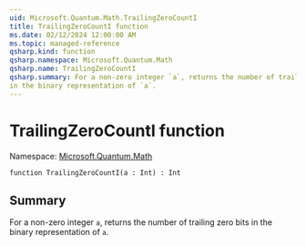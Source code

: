 ```yaml
---
uid: Microsoft.Quantum.Math.TrailingZeroCountI
title: TrailingZeroCountI function
ms.date: 02/12/2024 12:00:00 AM
ms.topic: managed-reference
qsharp.kind: function
qsharp.namespace: Microsoft.Quantum.Math
qsharp.name: TrailingZeroCountI
qsharp.summary: For a non-zero integer `a`, returns the number of trailing zero bits
in the binary representation of `a`.
---
```


# TrailingZeroCountI function

Namespace: [Microsoft.Quantum.Math](xref:Microsoft.Quantum.Math)

```qsharp
function TrailingZeroCountI(a : Int) : Int
```

## Summary
For a non-zero integer `a`, returns the number of trailing zero bits
in the binary representation of `a`.

